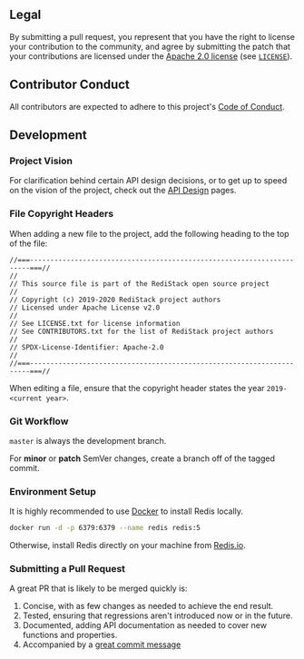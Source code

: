 ## Legal

By submitting a pull request, you represent that you have the right to license your contribution to the community, and agree by submitting the patch
that your contributions are licensed under the [Apache 2.0 license](https://www.apache.org/licenses/LICENSE-2.0.html) (see [`LICENSE`](../LICENSE)).

## Contributor Conduct

All contributors are expected to adhere to this project's [Code of Conduct](CODE_OF_CONDUCT.md).

## Development

### Project Vision

For clarification behind certain API design decisions, or to get up to speed on the vision of the project, check out the [API Design](./docs/api-design) pages.

### File Copyright Headers

When adding a new file to the project, add the following heading to the top of the file:

```
//===----------------------------------------------------------------------===//
//
// This source file is part of the RediStack open source project
//
// Copyright (c) 2019-2020 RediStack project authors
// Licensed under Apache License v2.0
//
// See LICENSE.txt for license information
// See CONTRIBUTORS.txt for the list of RediStack project authors
//
// SPDX-License-Identifier: Apache-2.0
//
//===----------------------------------------------------------------------===//
```

When editing a file, ensure that the copyright header states the year `2019-<current year>`.

### Git Workflow

`master` is always the development branch.

For **minor** or **patch** SemVer changes, create a branch off of the tagged commit.

### Environment Setup

It is highly recommended to use [Docker](https://docker.com) to install Redis locally.

```bash
docker run -d -p 6379:6379 --name redis redis:5
```

Otherwise, install Redis directly on your machine from [Redis.io](https://redis.io/download).
  
### Submitting a Pull Request
  
A great PR that is likely to be merged quickly is:
  
1. Concise, with as few changes as needed to achieve the end result.
1. Tested, ensuring that regressions aren't introduced now or in the future.
1. Documented, adding API documentation as needed to cover new functions and properties.
1. Accompanied by a [great commit message](https://chris.beams.io/posts/git-commit/)
